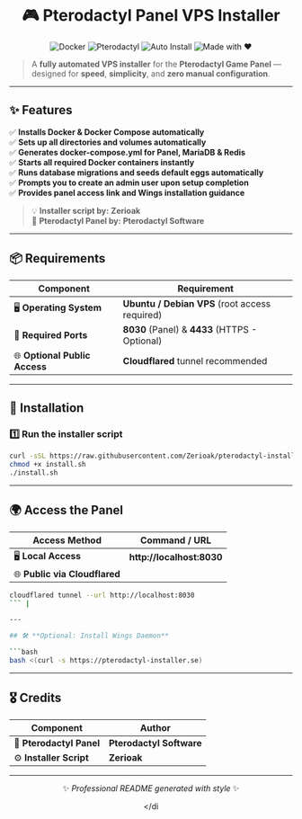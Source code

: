 <div align="center">

# 🎮 **Pterodactyl Panel VPS Installer**

![Docker](https://img.shields.io/badge/Docker-Automated-blue)
![Pterodactyl](https://img.shields.io/badge/Pterodactyl-Panel-green)
![Auto Install](https://img.shields.io/badge/Installer-Fully%20Automated-orange)
![Made with ❤️](https://img.shields.io/badge/Made%20with-❤️-ff69b4)

</div>

> A **fully automated VPS installer** for the **Pterodactyl Game Panel** — designed for **speed**, **simplicity**, and **zero manual configuration**.

---

## ✨ **Features**

✅ **Installs Docker & Docker Compose automatically**  
✅ **Sets up all directories and volumes automatically**  
✅ **Generates docker-compose.yml for Panel, MariaDB & Redis**  
✅ **Starts all required Docker containers instantly**  
✅ **Runs database migrations and seeds default eggs automatically**  
✅ **Prompts you to create an admin user upon setup completion**  
✅ **Provides panel access link and Wings installation guidance**

> 💡 **Installer script by:** **Zerioak**  
> 🐉 **Pterodactyl Panel by:** **Pterodactyl Software**

---

## 📦 **Requirements**

| Component | Requirement |
|-----------|------------|
| 🖥️ **Operating System** | **Ubuntu / Debian VPS** (root access required) |
| 🔌 **Required Ports** | **8030** (Panel) & **4433** (HTTPS - Optional) |
| 🌐 **Optional Public Access** | **Cloudflared** tunnel recommended |

---

## 🚀 **Installation**

### **1️⃣ Run the installer script**

```bash
curl -sSL https://raw.githubusercontent.com/Zerioak/pterodactyl-install/main/install.sh -o install.sh
chmod +x install.sh
./install.sh
```

---

## 🌍 **Access the Panel**

| Access Method | Command / URL |
|--------------|--------------|
| 🖥️ **Local Access** | **http://localhost:8030** |
| 🌐 **Public via Cloudflared** |  
```bash
cloudflared tunnel --url http://localhost:8030
``` |

---

## 🛠️ **Optional: Install Wings Daemon**

```bash
bash <(curl -s https://pterodactyl-installer.se)
```

---

## 🎖️ **Credits**

| Component | Author |
|-----------|--------|
| 🐉 **Pterodactyl Panel** | **Pterodactyl Software** |
| ⚙️ **Installer Script** | **Zerioak** |

---

<div align="center">

✨ _Professional README generated with style_ ✨

</di
